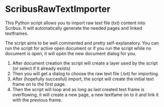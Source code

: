 # ScribusRawTextImporter
This Python script allows you to import raw text file (txt) content into Scribus. It will automatically generate the needed pages and linked textframes.

The script aims to be well commented and pretty self-explanatory. You can run the script for active open document or if you run the script while no document is open, it will open the new document dialog for you.
1. After document creation the script will create a layer used by the script (or select if it already exists)
2. Then you will get a dialog to choose the raw text file (.txt) for importing.
3. After (hopefully succesful) import, the script will create the initial text frame on to the first page.
4. Then the script will loop and as long as last created text frame is overflowing, it will create a new page, a new textfame on to it and link it with the previous frame.
